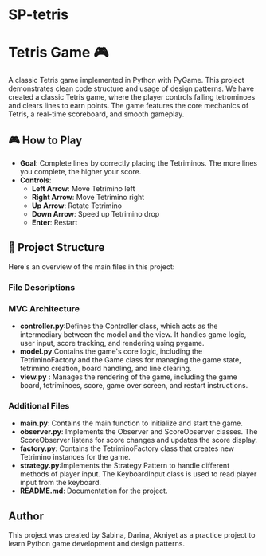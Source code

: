 # SP-tetris

# Tetris Game 🎮

A classic Tetris game implemented in Python with PyGame. This project demonstrates clean code structure and usage of design patterns. We have created a classic Tetris game, where the player controls falling tetrominoes and clears lines to earn points. The game features the core mechanics of Tetris, a real-time scoreboard, and smooth gameplay.

## 🎮 How to Play
- **Goal**: Complete lines by correctly placing the Tetriminos. The more lines you complete, the higher your score.
- **Controls**:
  - **Left Arrow**: Move Tetrimino left
  - **Right Arrow**: Move Tetrimino right
  - **Up Arrow**: Rotate Tetrimino
  - **Down Arrow**: Speed up Tetrimino drop
  - **Enter**: Restart

## 📁 Project Structure
Here's an overview of the main files in this project:

### File Descriptions
### MVC Architecture
- **controller.py**:Defines the Controller class, which acts as the intermediary between the model and the view. It handles game logic, user input, score tracking, and rendering using pygame.
- **model.py**:Contains the game's core logic, including the TetriminoFactory and the Game class for managing the game state, tetrimino creation, board handling, and line clearing.
- **view.py** : Manages the rendering of the game, including the game board, tetriminoes, score, game over screen, and restart instructions.

### Additional Files
- **main.py**: Contains the main function to initialize and start the game.
- **observer.py**: Implements the Observer and ScoreObserver classes. The ScoreObserver listens for score changes and updates the score display.
- **factory.py**: Contains the TetriminoFactory class that creates new Tetrimino instances for the game.
- **strategy.py**:Implements the Strategy Pattern to handle different methods of player input. The KeyboardInput class is used to read player input from the keyboard.
- **README.md**: Documentation for the project.

## Author
This project was created by Sabina, Darina, Akniyet as a practice project to learn Python game development and design patterns. 

